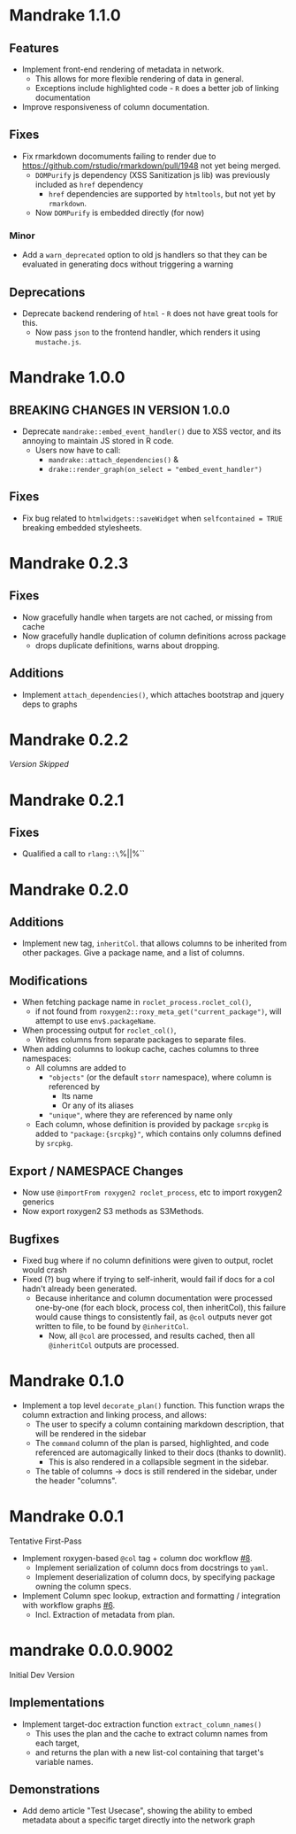 # Mandrake 1.1.0

## Features

- Implement front-end rendering of metadata in network.
  - This allows for more flexible rendering of data in general.
  - Exceptions include highlighted code - `R` does a better job of linking
    documentation
- Improve responsiveness of column documentation.

## Fixes

- Fix rmarkdown docomuments failing to render due to
https://github.com/rstudio/rmarkdown/pull/1948 not yet being merged.
  - `DOMPurify` js dependency (XSS Sanitization js lib) was previously included as `href`
    dependency
    - `href` dependencies are supported by `htmltools`, but not yet by `rmarkdown`.
  - Now `DOMPurify` is embedded directly (for now)

### Minor

- Add a `warn_deprecated` option to old js handlers so that they can be evaluated in generating docs
without triggering a warning

## Deprecations

- Deprecate backend rendering of `html` - `R` does not have great tools for this.
  - Now pass `json` to the frontend handler, which renders it using `mustache.js`.



# Mandrake 1.0.0

## BREAKING CHANGES IN VERSION 1.0.0

- Deprecate `mandrake::embed_event_handler()` due to XSS vector, and its
  annoying to maintain JS stored in R code. 
  - Users now have to call:
    - `mandrake::attach_dependencies()` &
    - `drake::render_graph(on_select = "embed_event_handler")`
  
## Fixes

- Fix bug related to `htmlwidgets::saveWidget` when `selfcontained = TRUE` breaking embedded stylesheets.

# Mandrake 0.2.3

## Fixes

- Now gracefully handle when targets are not cached, or missing from cache
- Now gracefully handle duplication of column definitions across package
  - drops duplicate definitions, warns about dropping.

## Additions

- Implement `attach_dependencies()`, which attaches bootstrap and jquery deps to graphs

# Mandrake 0.2.2

*Version Skipped*

# Mandrake 0.2.1

## Fixes

- Qualified a call to `rlang::\`%||%\``

# Mandrake 0.2.0

## Additions

- Implement new tag, `inheritCol`. that allows columns to be inherited from other packages.
  Give a package name, and a list of columns.

## Modifications

- When fetching package name in `roclet_process.roclet_col()`, 
  - if not found from `roxygen2::roxy_meta_get("current_package")`, 
    will attempt to use `env$.packageName`. 
- When processing output for `roclet_col()`, 
  - Writes columns from separate packages to separate files.
- When adding columns to lookup cache, caches columns to three namespaces:
  - All columns are added to
    - `"objects"` (or the default `storr` namespace), 
      where column is referenced by
      - Its name
      - Or any of its aliases
    - `"unique"`, where they are referenced by name only
   - Each column, whose definition is provided by package `srcpkg` is added to
     `"package:{srcpkg}"`, which contains only columns defined by `srcpkg`.
     
## Export / NAMESPACE Changes

- Now use `@importFrom roxygen2 roclet_process`, etc to import roxygen2 generics
- Now export roxygen2 S3 methods as S3Methods.
   
## Bugfixes

- Fixed bug where if no column definitions were given to output, roclet would crash
- Fixed (?) bug where if trying to self-inherit, would fail if docs for a col hadn't already been 
  generated. 
  - Because inheritance and column documentation were processed one-by-one (for each block, process col, then
    inheritCol), this failure would cause things to consistently fail, as `@col` outputs never got written to file,
    to be found by `@inheritCol`.
    - Now, all `@col` are processed, and results cached, then all `@inheritCol` outputs are processed.

# Mandrake 0.1.0

- Implement a top level `decorate_plan()` function. 
  This function wraps the column extraction and linking process, and 
  allows: 
  - The user to specify a column containing markdown description, that 
    will be rendered in the sidebar
  - The `command` column of the plan is parsed, highlighted, and code
    referenced are automagically linked to their docs (thanks to downlit).
    - This is also rendered in a collapsible segment in the sidebar.
  - The table of columns -> docs is still rendered in the sidebar, under the 
    header "columns".

# Mandrake 0.0.1

Tentative First-Pass

- Implement roxygen-based `@col` tag + column doc workflow [#8](https://github.sydney.edu.au/speed-extract/mandrake/issues/8).
  - Implement serialization of column docs from docstrings to `yaml`.
  - Implement deserialization of column docs, by specifying package owning the
    column specs.
- Implement Column spec lookup, extraction and formatting / integration with workflow
  graphs [#6](https://github.sydney.edu.au/speed-extract/mandrake/issues/6).
  - Incl. Extraction of metadata from plan.


# mandrake 0.0.0.9002

Initial Dev Version

## Implementations

- Implement target-doc extraction function `extract_column_names()`
  - This uses the plan and the cache to extract column names from each target,
  - and returns the plan with a new list-col containing that target's variable names.

## Demonstrations

- Add demo article "Test Usecase", showing the ability to embed metadata about a specific
  target directly into the network graph

